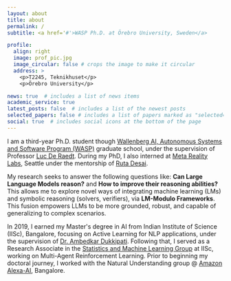 ```yaml
---
layout: about
title: about
permalink: /
subtitle: <a href='#'>WASP Ph.D. at Örebro University, Sweden</a>

profile:
  align: right
  image: prof_pic.jpg
  image_circular: false # crops the image to make it circular
  address: >
    <p>T2245, Teknikhuset</p>
    <p>Örebro University</p>

news: true  # includes a list of news items
academic_service: true
latest_posts: false  # includes a list of the newest posts
selected_papers: false # includes a list of papers marked as "selected={true}"
social: true  # includes social icons at the bottom of the page
---
```


I am a third-year Ph.D. student though [Wallenberg AI, Autonomous Systems and Software Program (WASP)](https://wasp-sweden.org/) graduate school, under the supervision of Professor [Luc De Raedt](https://wms.cs.kuleuven.be/people/lucderaedt).
During my PhD, I also interned at [Meta Reality Labs](https://about.meta.com/realitylabs/), Seattle under the mentorship of [Ruta Desai](https://rutadesai.github.io/).

My research seeks to answer the following questions like: **Can Large Language Models reason?** and **How to improve their reasoning abilities?** This allows me to explore novel ways of integrating machine learning (LMs) and symbolic reasoning (solvers, verifiers), via **LM-Modulo Frameworks**. This fusion empowers LLMs to be more grounded, robust, and capable of generalizing to complex scenarios.

In 2019, I earned my Master's degree in AI from Indian Institute of Science (IISc), Bangalore, focusing on Active Learning for NLP applications, under the supervision of [Dr. Ambedkar Dukkipati](https://www.csa.iisc.ac.in/~ambedkar/). Following that, I served as a Research Associate in the [Statistics and Machine Learning Group](https://sml.csa.iisc.ac.in/) at IISc, working on Multi-Agent Reinforcement Learning. Prior to beginning my doctoral journey, I worked with the Natural Understanding group @ [Amazon Alexa-AI](https://developer.amazon.com/en-US/alexa), Bangalore.
